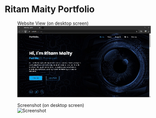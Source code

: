 # Ritam Maity Portfolio
 
<figure>
  <figcaption>Website View (on desktop screen)</figcaption>
  <img src="images/website.gif" alt="Website View" width="700">
</figure>

<figure>
  <figcaption>Screenshot (on desktop screen)</figcaption>
  <img src="images/Screenshot.mp4" alt="Screenshot" width="700">
</figure>
